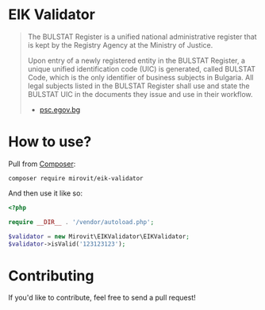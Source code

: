 # EIK Validator

> The BULSTAT Register is a unified national administrative register that is kept by the Registry Agency at the Ministry of Justice.
> 
> Upon entry of a newly registered entity in the BULSTAT Register, a unique unified identification code (UIC) is generated, called BULSTAT Code, which is the only identifier of business subjects in Bulgaria. All legal subjects listed in the BULSTAT Register shall use and state the BULSTAT UIC in the documents they issue and use in their workflow.
> - [psc.egov.bg](http://psc.egov.bg/en/psc-starting-a-business-bulstat)


# How to use?

Pull from [Composer](https://getcomposer.org/):

```
composer require mirovit/eik-validator
```

And then use it like so:

```php
<?php

require __DIR__ . '/vendor/autoload.php';

$validator = new Mirovit\EIKValidator\EIKValidator;
$validator->isValid('123123123');
```

# Contributing

If you'd like to contribute, feel free to send a pull request!